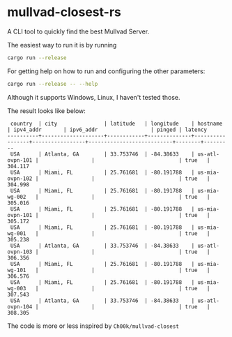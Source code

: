 # mullvad-closest-rs

A CLI tool to quickly find the best Mullvad Server. 

The easiest way to run it is by running

```sh 
cargo run --release
```

For getting help on how to run and configuring the other parameters:
```sh
cargo run --release -- --help
```

Although it supports Windows, Linux, I haven't tested those.

The result looks like below:
```
 country  | city               | latitude   | longitude    | hostname        | ipv4_addr       | ipv6_addr                 | pinged | latency
----------+--------------------+------------+--------------+-----------------+-----------------+---------------------------+--------+---------
 USA      | Atlanta, GA        | 33.753746  | -84.38633    | us-atl-ovpn-101 |                 |                           | true   | 304.117
 USA      | Miami, FL          | 25.761681  | -80.191788   | us-mia-ovpn-102 |                 |                           | true   | 304.998
 USA      | Miami, FL          | 25.761681  | -80.191788   | us-mia-wg-002   |                 |                           | true   | 305.016
 USA      | Miami, FL          | 25.761681  | -80.191788   | us-mia-ovpn-101 |                 |                           | true   | 305.172
 USA      | Miami, FL          | 25.761681  | -80.191788   | us-mia-wg-001   |                 |                           | true   | 305.238
 USA      | Atlanta, GA        | 33.753746  | -84.38633    | us-atl-ovpn-103 |                 |                           | true   | 306.356
 USA      | Miami, FL          | 25.761681  | -80.191788   | us-mia-wg-101   |                 |                           | true   | 306.576
 USA      | Miami, FL          | 25.761681  | -80.191788   | us-mia-wg-003   |                 |                           | true   | 307.543
 USA      | Atlanta, GA        | 33.753746  | -84.38633    | us-atl-ovpn-104 |                 |                           | true   | 308.305
```
The code is more or less inspired by ```Ch00k/mullvad-closest```
